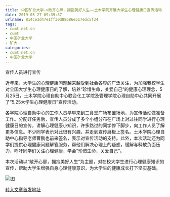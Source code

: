 ```yaml
---
title: 中国矿业大学->敞开心扉，拥抱美好人生——土木学院开展大学生心理健康日宣传活动 | cumt.net.cn
date: 2019-05-27 09:39:37
urlname: 814ce3d47e1ff30d88686e517edc5f34
tags: 
- cumt.net.cn
- cumt
- 中国矿业大学
- 矿大
categories:
- cumt.net.cn
- 中国矿业大学
---
```



宣传人员进行宣传

近年来，大学生的心理健康问题越来越受到社会各界的广泛关注，为加强我校学生对全国大学生心理健康日的了解，培养“珍惜生命，关爱自己”的健康心理理念，5月25日，土木学院心理自助中心联合化工学院及管理学院心理自助中心共同开展了“5.25大学生心理健康日”宣传活动。

各学院心理自助中心的工作人员早早来到二食堂广场布置场地，为宣传活动做准备工作。分配好任务后，宣传人员分成了多个小组分布在广场上对过往同学进行心理健康日的宣传，讲解心理健康小知识，许多路过的同学停下脚步，向工作人员了解更多信息。不少同学表示对此很有兴趣，并走到宣传展板上签名。土木学院心理自助中心指导老师曹鹏也前来签名，表示对宣传活动的支持。此外，本次活动还为同学们提供心理健康问题解答服务，帮他们解决心理上的疑惑，缓解与释放负面压力，呼吁同学们关注心理健康，学会“珍惜生命，关爱自己”。

本次活动以“敞开心扉，拥抱美好人生”为主题，对在校大学生进行心理健康知识的宣传，帮助大学生增强自身心理健康意识，为大学生的健康成长打下坚实基础。



![图](http://xwzx.cumt.edu.cn/_upload/article/images/d9/c8/1e31add946ca9bf3a6eda13af8f8/e0fae092-3ac9-4405-a09b-c5677b549999.jpg)

[转入文章首发地址](http://xwzx.cumt.edu.cn/09/ce/c523a526798/page.htm)